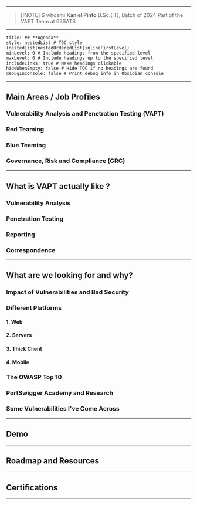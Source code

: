 

---

> [!NOTE] $ whoami
> **Kaniel Pinto**
> B.Sc.(IT), Batch of 2024
> Part of the VAPT Team at 63SATS

---

```table-of-contents title=Table
title: ## **Agenda**
style: nestedList # TOC style (nestedList|nestedOrderedList|inlineFirstLevel)
minLevel: 0 # Include headings from the specified level
maxLevel: 0 # Include headings up to the specified level
includeLinks: true # Make headings clickable
hideWhenEmpty: false # Hide TOC if no headings are found
debugInConsole: false # Print debug info in Obsidian console
```
---
## **Main Areas / Job Profiles**

### Vulnerability Analysis and Penetration Testing (VAPT)

### Red Teaming

### Blue Teaming

### Governance, Risk and Compliance (GRC)

---
## **What is VAPT actually like ?**

### Vulnerability Analysis

### Penetration Testing

### Reporting

### Correspondence

---
## **What are we looking for and why?**

### Impact of Vulnerabilities and Bad Security

### Different Platforms

#### 1. Web

#### 2. Servers

#### 3. Thick Client

#### 4. Mobile

### The OWASP Top 10

### PortSwigger Academy and Research

### Some Vulnerabilities I've Come Across

---
## **Demo**

---
## **Roadmap and Resources**

---
## **Certifications**

---



